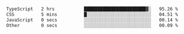 
<!--START_SECTION:waka-->

```txt
TypeScript   2 hrs           ███████████████████████▓░   95.26 %
CSS          5 mins          █░░░░░░░░░░░░░░░░░░░░░░░░   04.51 %
JavaScript   0 secs          ░░░░░░░░░░░░░░░░░░░░░░░░░   00.14 %
Other        0 secs          ░░░░░░░░░░░░░░░░░░░░░░░░░   00.09 %
```

<!--END_SECTION:waka-->

<!--unk0e-ctrlmd-blitzh-Klöggr-https://codepen.io/nikillpop/pen/VdJjJW-->
